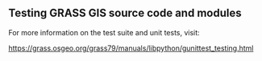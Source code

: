 ## Testing GRASS GIS source code and modules

For more information on the test suite and unit tests, visit:

https://grass.osgeo.org/grass79/manuals/libpython/gunittest_testing.html
